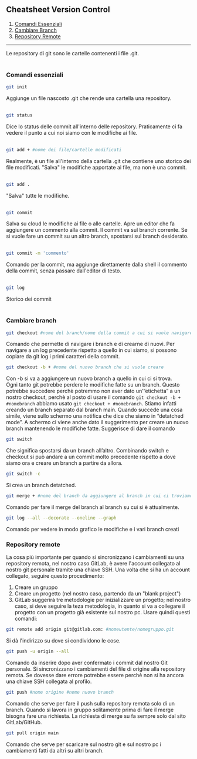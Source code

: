 ## Cheatsheet Version Control
1. [Comandi Essenziali](#comandi-essenziali)
2. [Cambiare Branch](#cambiare-branch)
3. [Repository Remote](#repository-remote)
***
Le repository di git sono le cartelle contenenti i file .git. 
<br> <br>

### Comandi essenziali
```bash
git init
```
Aggiunge un file nascosto .git che rende una cartella una repository.
<br><br>

```bash
git status
```
Dice lo status delle commit all'interno delle repository. Praticamente ci fa vedere il punto a cui noi siamo con le modifiche ai file.
<br><br>

```bash
git add + #nome dei file/cartelle modificati
```
Realmente, è un file all'interno della cartella .git che contiene uno storico dei file modificati. "Salva" le modifiche apportate ai file, ma non è una commit.
<br><br>

```bash
git add .
```
"Salva" tutte le modifiche.
<br><br>

```bash
git commit
```
Salva su cloud le modifiche ai file o alle cartelle. Apre un editor che fa aggiungere un commento alla commit. Il commit va sul branch corrente. Se si vuole fare un commit su un altro branch, spostarsi sul branch desiderato.
<br><br>

```bash
git commit -m 'commento'
```
Comando per la commit, ma aggiunge direttamente dalla shell il commento della commit, senza passare dall'editor di testo.
<br><br>

```bash
git log
```
Storico dei commit
<br><br>

### Cambiare branch
```bash
git checkout #nome del branch/nome della commit a cui si vuole navigare
```
Comando che permette di navigare i branch e di crearne di nuovi. Per navigare a un log precedente rispetto a quello in cui siamo, si possono copiare da git log i primi caratteri della commit.
```bash
git checkout -b + #nome del nuovo branch che si vuole creare
```
Con -b si va a aggiungere un nuovo branch a quello in cui ci si trova. <br>
Ogni tanto git potrebbe perdere le modifiche fatte su un branch. Questo potrebbe succedere perchè potremmo non aver dato un’”etichetta” a un nostro checkout, perchè al posto di usare il comando
`git checkout -b + #nomebranch` abbiamo usato `git checkout + #nomebranch`.
 Stiamo infatti creando un branch separato dal branch main. Quando succede una cosa simile, viene sullo schermo una notifica che dice che siamo in “detatched mode”. A schermo ci viene anche dato il suggerimento per creare un nuovo branch mantenendo le modifiche fatte.
 Suggerisce di dare il comando 
```bash
git switch
```
Che significa spostarsi da un branch all’altro. Combinando switch e checkout si può andare a un commit molto precedente rispetto a dove siamo ora e creare un branch a partire da allora.
```bash
git switch -c
```
Si crea un branch detatched.
```bash
git merge + #nome del branch da aggiungere al branch in cui ci troviamo
```
Comando per fare il merge del branch al branch su cui si è attualmente.
```bash
git log --all --decorate --oneline --graph
```
Comando per vedere in modo grafico le modifiche e i vari branch creati

### Repository remote
La cosa più importante per quando si sincronizzano i cambiamenti su una repository remota, nel nostro caso GitLab, è avere l'account collegato al nostro git personale tramite una chiave SSH.
Una volta che si ha un account collegato, seguire questo procedimento:
1. Creare un gruppo
2. Creare un progetto (nel nostro caso, partendo da un "blank project")
3. GitLab suggerirà tre metodologie per inizializzare un progetto; nel nostro caso, si deve seguire la teza metodologia, in quanto si va a collegare il progetto con un progetto già esistente sul nostro pc. Usare quindi questi comandi:
```bash
git remote add origin git@gitlab.com: #nomeutente/nomegruppo.git
```
Si dà l'indirizzo su dove si condividono le cose.
```bash
git push -u origin --all
```
Comando da inserire dopo aver confermato i commit dal nostro Git personale.
Si sincronizzano i cambiamenti del file di origine alla repository remota. Se dovesse dare errore potrebbe essere perchè non si ha ancora una chiave SSH collegata al profilo.
```bash
git push #nome origine #nome nuovo branch
```
Comando che serve per fare il push sulla repository remota solo di un branch.
Quando si lavora in gruppo solitamente prima di fare il merge bisogna fare una richiesta. La richiesta di merge su fa sempre solo dal sito GitLab/GitHub.
```bash
git pull origin main
```
Comando che serve per scaricare sul nostro git e sul nostro pc i cambiamenti fatti da altri su altri branch.